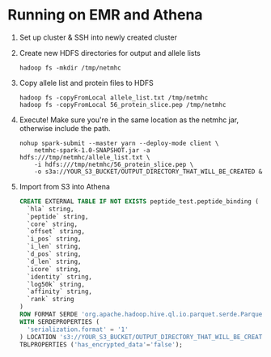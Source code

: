 # Running on EMR and Athena

1) Set up cluster  & SSH into newly created cluster

2) Create new HDFS directories for output and allele lists
    
    ```
    hadoop fs -mkdir /tmp/netmhc
    ```
    
3) Copy allele list and protein files to HDFS

    ```
    hadoop fs -copyFromLocal allele_list.txt /tmp/netmhc
    hadoop fs -copyFromLocal 56_protein_slice.pep /tmp/netmhc
    ```

4) Execute!
    Make sure you're in the same location as the netmhc jar, otherwise include the path.

    ```
    nohup spark-submit --master yarn --deploy-mode client \
    	netmhc-spark-1.0-SNAPSHOT.jar -a hdfs:///tmp/netmhc/allele_list.txt \
    	-i hdfs:///tmp/netmhc/56_protein_slice.pep \
    	-o s3a://YOUR_S3_BUCKET/OUTPUT_DIRECTORY_THAT_WILL_BE_CREATED &
    ```

5) Import from S3 into Athena

    ```sql
    CREATE EXTERNAL TABLE IF NOT EXISTS peptide_test.peptide_binding (
      `hla` string,
      `peptide` string,
      `core` string,
      `offset` string,
      `i_pos` string,
      `i_len` string,
      `d_pos` string,
      `d_len` string,
      `icore` string,
      `identity` string,
      `log50k` string,
      `affinity` string,
      `rank` string 
    )
    ROW FORMAT SERDE 'org.apache.hadoop.hive.ql.io.parquet.serde.ParquetHiveSerDe'
    WITH SERDEPROPERTIES (
      'serialization.format' = '1'
    ) LOCATION 's3://YOUR_S3_BUCKET/OUTPUT_DIRECTORY_THAT_WILL_BE_CREATED/'
    TBLPROPERTIES ('has_encrypted_data'='false');
    ```

    
